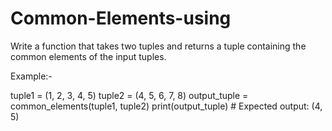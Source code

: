 # Common-Elements-using
Write a function that takes two tuples and returns a tuple containing the common elements of the input tuples.

Example:-

tuple1 = (1, 2, 3, 4, 5)
tuple2 = (4, 5, 6, 7, 8)
output_tuple = common_elements(tuple1, tuple2)
print(output_tuple)  # Expected output: (4, 5)
